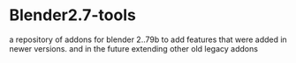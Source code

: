 # Blender2.7-tools
a repository of addons for blender 2..79b to add features that were added in newer versions. and in the future extending other old legacy addons
